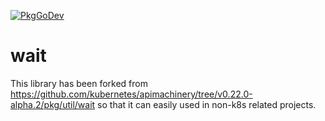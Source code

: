 [![PkgGoDev](https://pkg.go.dev/badge/gomodules.xyz/wait)](https://pkg.go.dev/gomodules.xyz/wait)

# wait

This library has been forked from https://github.com/kubernetes/apimachinery/tree/v0.22.0-alpha.2/pkg/util/wait so that it can easily used in non-k8s related projects.
